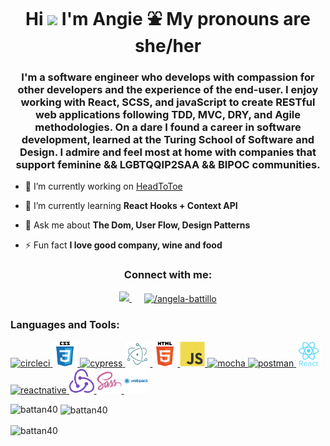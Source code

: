 <h1 align="center">Hi <img src="https://media.giphy.com/media/hvRJCLFzcasrR4ia7z/giphy.gif" width="30px"> I'm Angie ⛲ My pronouns are she/her </h1>

<h3 align="center">I'm a software engineer who develops with compassion for other developers and the experience of the end-user. I enjoy working with React, SCSS, and javaScript to create RESTful web applications following TDD, MVC, DRY, and Agile methodologies. On a dare I found a career in software development, learned at the Turing School of Software and Design. I admire and feel most at home with companies that support feminine && LGBTQQIP2SAA && BIPOC communities.</h3>

- 🔭 I’m currently working on [HeadToToe](https://github.com/Head-To-Toe)

- 🌱 I’m currently learning **React Hooks + Context API**

- 💬 Ask me about **The Dom, User Flow, Design Patterns**

- ⚡ Fun fact **I love good company, wine and food**

<h3 align="center">Connect with me:</h3>
<p align="center">
<a href="mailto:angela.battillo@gmail.com?subject=Hello%20Angie"><img src="https://img.shields.io/badge/gmail-%23D14836.svg?&style=for-the-badge&logo=gmail&logoColor=white" />  </a>&nbsp;&nbsp;&nbsp;&nbsp;
<a href="https://linkedin.com/in//angela-battillo" target="blank"><img align="center" src="https://raw.githubusercontent.com/rahuldkjain/github-profile-readme-generator/master/src/images/icons/Social/linked-in-alt.svg" alt="/angela-battillo" height="30" width="40" /></a>
</p>


<h3 align="left">Languages and Tools:</h3>
<p align="left"> <a href="https://circleci.com" target="_blank"> <img src="https://www.vectorlogo.zone/logos/circleci/circleci-icon.svg" alt="circleci" width="40" height="40"/> </a> <a href="https://www.w3schools.com/css/" target="_blank"> <img src="https://raw.githubusercontent.com/devicons/devicon/master/icons/css3/css3-original-wordmark.svg" alt="css3" width="40" height="40"/> </a> <a href="https://www.cypress.io" target="_blank"> <img src="https://raw.githubusercontent.com/simple-icons/simple-icons/6e46ec1fc23b60c8fd0d2f2ff46db82e16dbd75f/icons/cypress.svg" alt="cypress" width="40" height="40"/> </a> <a href="https://www.electronjs.org" target="_blank"> <img src="https://raw.githubusercontent.com/devicons/devicon/master/icons/electron/electron-original.svg" alt="electron" width="40" height="40"/> </a> <a href="https://www.w3.org/html/" target="_blank"> <img src="https://raw.githubusercontent.com/devicons/devicon/master/icons/html5/html5-original-wordmark.svg" alt="html5" width="40" height="40"/> </a> <a href="https://developer.mozilla.org/en-US/docs/Web/JavaScript" target="_blank"> <img src="https://raw.githubusercontent.com/devicons/devicon/master/icons/javascript/javascript-original.svg" alt="javascript" width="40" height="40"/> </a> <a href="https://mochajs.org" target="_blank"> <img src="https://www.vectorlogo.zone/logos/mochajs/mochajs-icon.svg" alt="mocha" width="40" height="40"/> </a> <a href="https://postman.com" target="_blank"> <img src="https://www.vectorlogo.zone/logos/getpostman/getpostman-icon.svg" alt="postman" width="40" height="40"/> </a> <a href="https://reactjs.org/" target="_blank"> <img src="https://raw.githubusercontent.com/devicons/devicon/master/icons/react/react-original-wordmark.svg" alt="react" width="40" height="40"/> </a> <a href="https://reactnative.dev/" target="_blank"> <img src="https://reactnative.dev/img/header_logo.svg" alt="reactnative" width="40" height="40"/> </a> <a href="https://redux.js.org" target="_blank"> <img src="https://raw.githubusercontent.com/devicons/devicon/master/icons/redux/redux-original.svg" alt="redux" width="40" height="40"/> </a> <a href="https://sass-lang.com" target="_blank"> <img src="https://raw.githubusercontent.com/devicons/devicon/master/icons/sass/sass-original.svg" alt="sass" width="40" height="40"/> </a> <a href="https://webpack.js.org" target="_blank"> <img src="https://raw.githubusercontent.com/devicons/devicon/d00d0969292a6569d45b06d3f350f463a0107b0d/icons/webpack/webpack-original-wordmark.svg" alt="webpack" width="40" height="40"/> </a> </p>

<p><img align="left" src="https://github-readme-stats.vercel.app/api/top-langs?username=battan40&show_icons=true&locale=en&layout=compact" alt="battan40" /></p>

<p>&nbsp;<img align="center" src="https://github-readme-stats.vercel.app/api?username=battan40&show_icons=true&locale=en" alt="battan40" /></p>

<p><img align="center" src="https://github-readme-streak-stats.herokuapp.com/?user=battan40&" alt="battan40" /></p>
